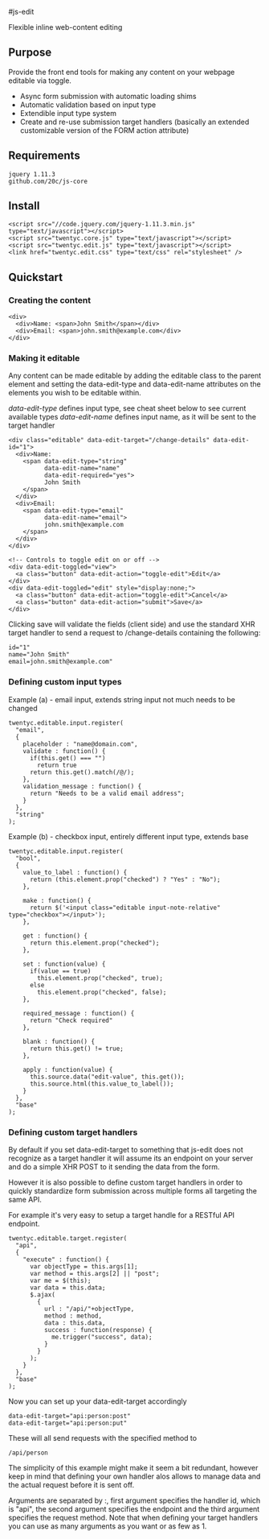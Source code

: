#js-edit

Flexible inline web-content editing

## Purpose

Provide the front end tools for making any content on your webpage editable via toggle.

  * Async form submission with automatic loading shims
  * Automatic validation based on input type
  * Extendible input type system
  * Create and re-use submission target handlers (basically an extended customizable version of the FORM action attribute)

## Requirements

    jquery 1.11.3
    github.com/20c/js-core 

## Install

    <script src="//code.jquery.com/jquery-1.11.3.min.js" type="text/javascript"></script>
    <script src="twentyc.core.js" type="text/javascript"></script>
    <script src="twentyc.edit.js" type="text/javascript"></script>
    <link href="twentyc.edit.css" type="text/css" rel="stylesheet" />

## Quickstart

### Creating the content

    <div>
      <div>Name: <span>John Smith</span></div>
      <div>Email: <span>john.smith@example.com</div>
    </div>

### Making it editable

Any content can be made editable by adding the editable class to the parent element and setting
the data-edit-type and data-edit-name attributes on the elements you wish to be editable within.

*data-edit-type* defines input type, see cheat sheet below to see current available types
*data-edit-name* defines input name, as it will be sent to the target handler

    <div class="editable" data-edit-target="/change-details" data-edit-id="1">
      <div>Name:
        <span data-edit-type="string"
              data-edit-name="name"
              data-edit-required="yes">
              John Smith
        </span>
      </div>
      <div>Email:
        <span data-edit-type="email"
              data-edit-name="email">
              john.smith@example.com
        </span>
      </div>
    </div>

    <!-- Controls to toggle edit on or off -->
    <div data-edit-toggled="view">
      <a class="button" data-edit-action="toggle-edit">Edit</a>
    </div>
    <div data-edit-toggled="edit" style="display:none;">
      <a class="button" data-edit-action="toggle-edit">Cancel</a>
      <a class="button" data-edit-action="submit">Save</a>
    </div>

Clicking save will validate the fields (client side) and use the standard XHR target handler to
send a request to /change-details containing the following:

    id="1"
    name="John Smith"
    email=john.smith@example.com"

### Defining custom input types

Example (a) - email input, extends string input not much needs to be changed

    twentyc.editable.input.register(
      "email",
      {
        placeholder : "name@domain.com",
        validate : function() {
          if(this.get() === "")
            return true
          return this.get().match(/@/);
        },
        validation_message : function() {
          return "Needs to be a valid email address";
        }
      },
      "string"
    );

Example (b) - checkbox input, entirely different input type, extends base

    twentyc.editable.input.register(
      "bool",
      {
        value_to_label : function() {
          return (this.element.prop("checked") ? "Yes" : "No");
        },
    
        make : function() {
          return $('<input class="editable input-note-relative" type="checkbox"></input>');
        },
    
        get : function() {
          return this.element.prop("checked");
        },
    
        set : function(value) {
          if(value == true)
            this.element.prop("checked", true);
          else
            this.element.prop("checked", false);
        },
    
        required_message : function() {
          return "Check required"
        },
    
        blank : function() {
          return this.get() != true;
        },
    
        apply : function(value) {
          this.source.data("edit-value", this.get());
          this.source.html(this.value_to_label());
        }
      },
      "base"
    );
    
### Defining custom target handlers

By default if you set data-edit-target to something that js-edit does not recognize as a target handler it
will assume its an endpoint on your server and do a simple XHR POST to it sending the data from the form.

However it is also possible to define custom target handlers in order to quickly standardize form submission across multiple forms all targeting the same API.

For example it's very easy to setup a target handle for a RESTful API endpoint.

    twentyc.editable.target.register(
      "api",
      {
        "execute" : function() {
          var objectType = this.args[1];
          var method = this.args[2] || "post";
          var me = $(this);
          var data = this.data;
          $.ajax(
            { 
              url : "/api/"+objectType,
              method : method,
              data : this.data,
              success : function(response) {
                me.trigger("success", data);
              }
            }
          );
        }
      },
      "base"
    ); 

Now you can set up your data-edit-target accordingly

    data-edit-target="api:person:post"
    data-edit-target="api:person:put"

These will all send requests with the specified method to

    /api/person

The simplicity of this example might make it seem a bit redundant, however keep in mind that defining
your own handler alos allows to manage data and the actual request before it is sent off.

Arguments are separated by :, first argument specifies the handler id, which is "api", the second argument specifies the endpoint and the third argument specifies the request method. Note that when defining your target handlers you can use as many arguments as you want or as few as 1.

